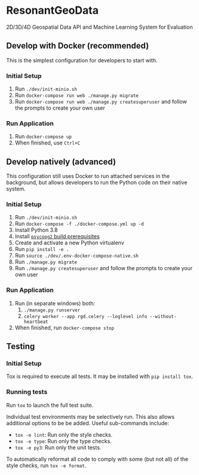 # ResonantGeoData
2D/3D/4D Geospatial Data API and Machine Learning System for Evaluation

## Develop with Docker (recommended)

This is the simplest configuration for developers to start with.
### Initial Setup
1. Run `./dev/init-minio.sh`
2. Run `docker-compose run web ./manage.py migrate`
3. Run `docker-compose run web ./manage.py createsuperuser` and follow the prompts to create your own user

### Run Application
1. Run `docker-compose up`
2. When finished, use `Ctrl+C`

## Develop natively (advanced)
This configuration still uses Docker to run attached services in the background,
but allows developers to run the Python code on their native system.

### Initial Setup
1. Run `./dev/init-minio.sh`
2. Run `docker-compose -f ./docker-compose.yml up -d`
3. Install Python 3.8
4. Install [`psycopg2` build prerequisites](https://www.psycopg.org/docs/install.html#build-prerequisites)
5. Create and activate a new Python virtualenv
6. Run `pip install -e .`
7. Run `source ./dev/.env-docker-compose-native.sh`
8. Run `./manage.py migrate`
9. Run `./manage.py createsuperuser` and follow the prompts to create your own user

### Run Application
1. Run (in separate windows) both:
   1. `./manage.py runserver`
   2. `celery worker --app rgd.celery --loglevel info --without-heartbeat`
2.  When finished, run `docker-compose stop`

## Testing
### Initial Setup
Tox is required to execute all tests.
It may be installed with `pip install tox`.

### Running tests
Run `tox` to launch the full test suite.

Individual test environments may be selectively run.
This also allows additional options to be be added.
Useful sub-commands include:
* `tox -e lint`: Run only the style checks.
* `tox -e type`: Run only the type checks.
* `tox -e py3`: Run only the unit tests.

To automatically reformat all code to comply with
some (but not all) of the style checks, run `tox -e format`.
